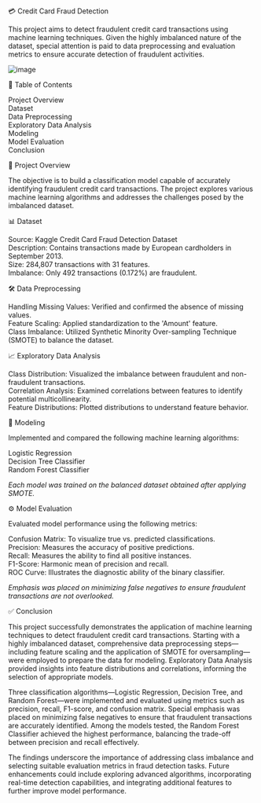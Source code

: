 💳 Credit Card Fraud Detection</br>

This project aims to detect fraudulent credit card transactions using machine learning techniques. Given the highly imbalanced nature of the dataset, special attention is paid to data preprocessing and evaluation metrics to ensure accurate detection of fraudulent activities.</br>

![image](https://github.com/user-attachments/assets/91278b78-99ee-49ef-8010-0b7f051ece8f)

📂 Table of Contents</br>

Project Overview</br>
Dataset</br>
Data Preprocessing</br>
Exploratory Data Analysis</br>
Modeling</br>
Model Evaluation</br>
Conclusion</br>

📌 Project Overview</br>

The objective is to build a classification model capable of accurately identifying fraudulent credit card transactions. The project explores various machine learning algorithms and addresses the challenges posed by the imbalanced dataset.</br>

📊 Dataset</br>

Source: Kaggle Credit Card Fraud Detection Dataset</br>
Description: Contains transactions made by European cardholders in September 2013.</br>
Size: 284,807 transactions with 31 features.</br>
Imbalance: Only 492 transactions (0.172%) are fraudulent.</br>

🛠️ Data Preprocessing

Handling Missing Values: Verified and confirmed the absence of missing values.</br>
Feature Scaling: Applied standardization to the 'Amount' feature.</br>
Class Imbalance: Utilized Synthetic Minority Over-sampling Technique (SMOTE) to balance the dataset.</br>

📈 Exploratory Data Analysis</br>

Class Distribution: Visualized the imbalance between fraudulent and non-fraudulent transactions.</br>
Correlation Analysis: Examined correlations between features to identify potential multicollinearity.</br>
Feature Distributions: Plotted distributions to understand feature behavior.</br>

🤖 Modeling</br>

Implemented and compared the following machine learning algorithms:

Logistic Regression</br>
Decision Tree Classifier</br>
Random Forest Classifier</br>

*Each model was trained on the balanced dataset obtained after applying SMOTE.*

⚙️ Model Evaluation</br>

Evaluated model performance using the following metrics:

Confusion Matrix: To visualize true vs. predicted classifications.</br>
Precision: Measures the accuracy of positive predictions.</br>
Recall: Measures the ability to find all positive instances.</br>
F1-Score: Harmonic mean of precision and recall.</br>
ROC Curve: Illustrates the diagnostic ability of the binary classifier.</br>

*Emphasis was placed on minimizing false negatives to ensure fraudulent transactions are not overlooked.*

✅ Conclusion</br>

This project successfully demonstrates the application of machine learning techniques to detect fraudulent credit card transactions. Starting with a highly imbalanced dataset, comprehensive data preprocessing steps—including feature scaling and the application of SMOTE for oversampling—were employed to prepare the data for modeling. Exploratory Data Analysis provided insights into feature distributions and correlations, informing the selection of appropriate models.​

Three classification algorithms—Logistic Regression, Decision Tree, and Random Forest—were implemented and evaluated using metrics such as precision, recall, F1-score, and confusion matrix. Special emphasis was placed on minimizing false negatives to ensure that fraudulent transactions are accurately identified. Among the models tested, the Random Forest Classifier achieved the highest performance, balancing the trade-off between precision and recall effectively.​

The findings underscore the importance of addressing class imbalance and selecting suitable evaluation metrics in fraud detection tasks. Future enhancements could include exploring advanced algorithms, incorporating real-time detection capabilities, and integrating additional features to further improve model performance.​


